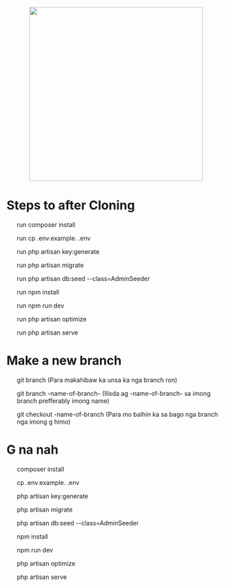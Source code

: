 <p align="center"><a href="https:facebook.com" target="_blank"><img src="https://i.pinimg.com/736x/22/9a/05/229a05f9751700bd4445a6f90477dc03.jpg" width="400"></a></p>

<h1>Steps to after Cloning</h1>


<ul>run composer install</ul>
<ul>run cp .env.example. .env</ul>
<ul>run php artisan key:generate</ul>
<ul>run php artisan migrate</ul>
<ul>run php artisan db:seed --class=AdminSeeder</ul>
<ul>run npm install</ul>
<ul>run npm run dev</ul>
<ul>run php artisan optimize</ul>
<ul> run php artisan serve</ul>

<h1>Make a new branch</h1>
<ul>git branch (Para makahibaw ka unsa ka nga branch ron)</ul>
<ul>git branch -name-of-branch- (Ilisda ag -name-of-branch- sa imong branch prefferably imong name)</ul>
<ul>git checkout -name-of-branch (Para mo balhin ka sa bago nga branch nga imong g himo)</ul>

<h1>G na nah</h1>

<ul>composer install</ul>
<ul>cp .env.example. .env</ul>
<ul>php artisan key:generate</ul>
<ul>php artisan migrate</ul>
<ul>php artisan db:seed --class=AdminSeeder</ul>
<ul>npm install</ul>
<ul>npm run dev</ul>
<ul>php artisan optimize</ul>
<ul>php artisan serve</ul>

